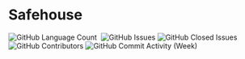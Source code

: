 # Safehouse

<div>
<img alt="GitHub Language Count" src="https://img.shields.io/github/languages/count/andykr1k/Safehouse?&style=for-the-badge"/>
<img alt="" src="https://img.shields.io/github/repo-size/andykr1k/Safehouse?&style=for-the-badge"/>
<img alt="GitHub Issues" src="https://img.shields.io/github/issues/andykr1k/Safehouse?&style=for-the-badge"/>
<img alt="GitHub Closed Issues" src="https://img.shields.io/github/issues-closed/andykr1k/Safehouse?&style=for-the-badge"/>
<img alt="GitHub Contributors" src="https://img.shields.io/github/contributors/andykr1k/Safehouse?&style=for-the-badge"/>
<img alt="GitHub Commit Activity (Week)" src="https://img.shields.io/github/commit-activity/w/andykr1k/Safehouse?&style=for-the-badge"/>
</div>
